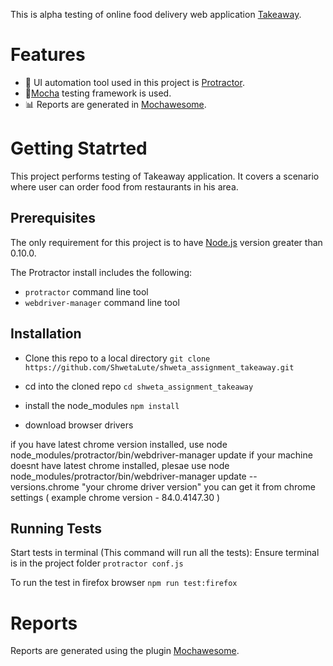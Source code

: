 This is alpha testing of online food delivery web application [Takeaway](https://www.thuisbezorgd.nl/en/).
# Features
- :nut_and_bolt: UI automation tool used in this project is [Protractor](https://www.protractortest.org/).
- :page_with_curl:[Mocha](https://mochajs.org/) testing framework is used.
- :bar_chart: Reports are generated in [Mochawesome](https://www.npmjs.com/package/mochawesome).
# Getting Statrted
This project performs testing of Takeaway application. It covers a scenario where user can order food from restaurants in his area.
## Prerequisites
The only requirement for this project is to have [Node.js](https://nodejs.org/en/) version greater than 0.10.0.

The Protractor install includes the following:
- ```protractor``` command line tool
- ```webdriver-manager``` command line tool
## Installation
- Clone this repo to a local directory
```git clone https://github.com/ShwetaLute/shweta_assignment_takeaway.git```

- cd into the cloned repo
```cd shweta_assignment_takeaway```

- install the node_modules
```npm install```

- download browser drivers

if you have latest chrome version installed, use node node_modules/protractor/bin/webdriver-manager update
if your machine doesnt have latest chrome installed, plesae use node node_modules/protractor/bin/webdriver-manager update --versions.chrome "your chrome driver version"
you can get it from chrome settings ( example chrome version - 84.0.4147.30 )


## Running Tests
Start tests in terminal (This command will run all the tests):
 Ensure terminal is in the project folder
   ```protractor conf.js```

To run the test in firefox browser
```npm run test:firefox```
# Reports
Reports are generated using the plugin [Mochawesome](https://www.npmjs.com/package/mochawesome).


